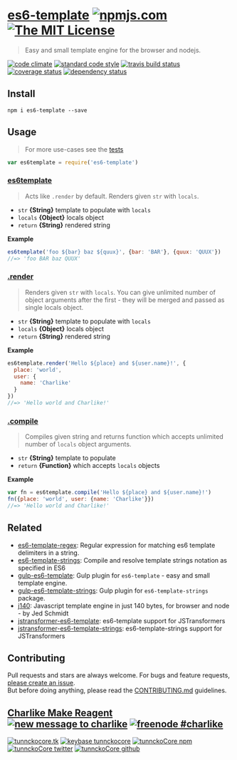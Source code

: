 # [es6-template][author-www-url] [![npmjs.com][npmjs-img]][npmjs-url] [![The MIT License][license-img]][license-url] 

> Easy and small template engine for the browser and nodejs.

[![code climate][codeclimate-img]][codeclimate-url] [![standard code style][standard-img]][standard-url] [![travis build status][travis-img]][travis-url] [![coverage status][coveralls-img]][coveralls-url] [![dependency status][david-img]][david-url]


## Install
```
npm i es6-template --save
```


## Usage
> For more use-cases see the [tests](./test.js)

```js
var es6template = require('es6-template')
```

### [es6template](./index#L31)
> Acts like `.render` by default. Renders given `str` with `locals`.

- `str` **{String}** template to populate with `locals`
- `locals` **{Object}** locals object
- `return` **{String}** rendered string

**Example**

```js
es6template('foo ${bar} baz ${quux}', {bar: 'BAR'}, {quux: 'QUUX'})
//=> 'foo BAR baz QUUX'
```

### [.render](./index#L58)
> Renders given `str` with `locals`. You can give unlimited number of object 
arguments after the first - they will be merged and passed as single locals object.

- `str` **{String}** template to populate with `locals`
- `locals` **{Object}** locals object
- `return` **{String}** rendered string

**Example**

```js
es6template.render('Hello ${place} and ${user.name}!', {
  place: 'world',
  user: {
    name: 'Charlike'
  }
})
//=> 'Hello world and Charlike!'
```

### [.compile](./index#L79)
> Compiles given string and returns function which accepts
 unlimited number of `locals` object arguments.

- `str` **{String}** template to populate
- `return` **{Function}** which accepts `locals` objects

**Example**

```js
var fn = es6template.compile('Hello ${place} and ${user.name}!')
fn({place: 'world', user: {name: 'Charlike'}})
//=> 'Hello world and Charlike!'
```


## Related
- [es6-template-regex](https://github.com/jonschlinkert/es6-template-regex): Regular expression for matching es6 template delimiters in a string.
- [es6-template-strings](https://github.com/medikoo/es6-template-strings): Compile and resolve template strings notation as specified in ES6
- [gulp-es6-template](https://github.com/tunnckoCore/gulp-es6-template): Gulp plugin for `es6-template` - easy and small template engine.
- [gulp-es6-template-strings](https://github.com/tunnckoCore/gulp-es6-template-strings): Gulp plugin for `es6-template-strings` package.
- [j140](https://github.com/tunnckoCore/j140): Javascript template engine in just 140 bytes, for browser and node - by Jed Schmidt
- [jstransformer-es6-template](https://github.com/tunnckoCore/jstransformer-es6-template): es6-template support for JSTransformers
- [jstransformer-es6-template-strings](https://github.com/jstransformers/jstransformer-es6-template-strings): es6-template-strings support for JSTransformers


## Contributing
Pull requests and stars are always welcome. For bugs and feature requests, [please create an issue](https://github.com/tunnckoCore/es6-template/issues/new).  
But before doing anything, please read the [CONTRIBUTING.md](./CONTRIBUTING.md) guidelines.


## [Charlike Make Reagent](http://j.mp/1stW47C) [![new message to charlike][new-message-img]][new-message-url] [![freenode #charlike][freenode-img]][freenode-url]

[![tunnckocore.tk][author-www-img]][author-www-url] [![keybase tunnckocore][keybase-img]][keybase-url] [![tunnckoCore npm][author-npm-img]][author-npm-url] [![tunnckoCore twitter][author-twitter-img]][author-twitter-url] [![tunnckoCore github][author-github-img]][author-github-url]


[npmjs-url]: https://www.npmjs.com/package/es6-template
[npmjs-img]: https://img.shields.io/npm/v/es6-template.svg?label=es6-template

[license-url]: https://github.com/tunnckoCore/es6-template/blob/master/LICENSE.md
[license-img]: https://img.shields.io/badge/license-MIT-blue.svg


[codeclimate-url]: https://codeclimate.com/github/tunnckoCore/es6-template
[codeclimate-img]: https://img.shields.io/codeclimate/github/tunnckoCore/es6-template.svg

[travis-url]: https://travis-ci.org/tunnckoCore/es6-template
[travis-img]: https://img.shields.io/travis/tunnckoCore/es6-template.svg

[coveralls-url]: https://coveralls.io/r/tunnckoCore/es6-template
[coveralls-img]: https://img.shields.io/coveralls/tunnckoCore/es6-template.svg

[david-url]: https://david-dm.org/tunnckoCore/es6-template
[david-img]: https://img.shields.io/david/tunnckoCore/es6-template.svg

[standard-url]: https://github.com/feross/standard
[standard-img]: https://img.shields.io/badge/code%20style-standard-brightgreen.svg


[author-www-url]: http://www.tunnckocore.tk
[author-www-img]: https://img.shields.io/badge/www-tunnckocore.tk-fe7d37.svg

[keybase-url]: https://keybase.io/tunnckocore
[keybase-img]: https://img.shields.io/badge/keybase-tunnckocore-8a7967.svg

[author-npm-url]: https://www.npmjs.com/~tunnckocore
[author-npm-img]: https://img.shields.io/badge/npm-~tunnckocore-cb3837.svg

[author-twitter-url]: https://twitter.com/tunnckoCore
[author-twitter-img]: https://img.shields.io/badge/twitter-@tunnckoCore-55acee.svg

[author-github-url]: https://github.com/tunnckoCore
[author-github-img]: https://img.shields.io/badge/github-@tunnckoCore-4183c4.svg

[freenode-url]: http://webchat.freenode.net/?channels=charlike
[freenode-img]: https://img.shields.io/badge/freenode-%23charlike-5654a4.svg

[new-message-url]: https://github.com/tunnckoCore/ama
[new-message-img]: https://img.shields.io/badge/ask%20me-anything-green.svg